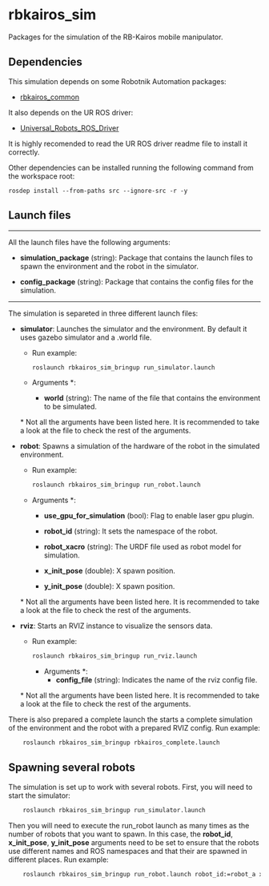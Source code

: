 # rbkairos_sim


Packages for the simulation of the RB-Kairos mobile manipulator.

## Dependencies

This simulation depends on some Robotnik Automation packages:

- [rbkairos_common](https://github.com/RobotnikAutomation/rbkairos_common)


It also depends on the UR ROS driver:

- [Universal_Robots_ROS_Driver](https://github.com/UniversalRobots/Universal_Robots_ROS_Driver)

It is highly recomended to read the UR ROS driver readme file to install it correctly.


Other dependencies can be installed running the following command from the workspace root:

```
rosdep install --from-paths src --ignore-src -r -y
```


## Launch files

---
All the launch files have the following arguments:

  - **simulation_package** (string): Package that contains the launch files to spawn the environment and the robot in the simulator.
   
  - **config_package** (string): Package that contains the config files for the simulation.
   
----
The simulation is separeted in three different launch files:


- **simulator**: Launches the simulator and the environment. By default it uses gazebo simulator and a .world file.
  - Run example: 

    ```bash
    roslaunch rbkairos_sim_bringup run_simulator.launch
    ```
  - Arguments \*:
    - **world** (string): The name of the file that contains the environment to be simulated.

  \* Not all the arguments have been listed here. It is recommended to take a look at the file to check the rest of the arguments.

- **robot**: Spawns a simulation of the hardware of the robot in the simulated environment.
  - Run example: 

    ```bash
    roslaunch rbkairos_sim_bringup run_robot.launch
    ```
  - Arguments \*:
    - **use_gpu_for_simulation** (bool): Flag to enable laser gpu plugin.
  
    - **robot_id** (string): It sets the namespace of the robot.

    - **robot_xacro** (string): The URDF file used as robot model for simulation.
  
    - **x_init_pose** (double): X spawn position.
    
    - **y_init_pose** (double): X spawn position.
  
  \* Not all the arguments have been listed here. It is recommended to take a look at the file to check the rest of the arguments.

- **rviz**: Starts an RVIZ instance to visualize the sensors data.
  - Run example:

    ```bash
    roslaunch rbkairos_sim_bringup run_rviz.launch
    ```
    - Arguments \*:
      - **config_file** (string): Indicates the name of the rviz config file.
  
  \* Not all the arguments have been listed here. It is recommended to take a look at the file to check the rest of the arguments.

There is also prepared a complete launch the starts a complete simulation of the environment and the robot with a prepared RVIZ config. Run example:

```bash
    roslaunch rbkairos_sim_bringup rbkairos_complete.launch
```

## Spawning several robots

The simulation is set up to work with several robots. First, you will need to start the simulator:

```bash
    roslaunch rbkairos_sim_bringup run_simulator.launch
```

Then you will need to execute the run_robot launch as many times as the number of robots that you want to spawn. In this case, the **robot_id**, **x_init_pose**, **y_init_pose** arguments need to be set to ensure that the robots use different names and ROS namespaces and that their are spawned  in different places. Run example:

```bash
    roslaunch rbkairos_sim_bringup run_robot.launch robot_id:=robot_a x_init_pose:=1.0 y_init_pose:=2.0
```